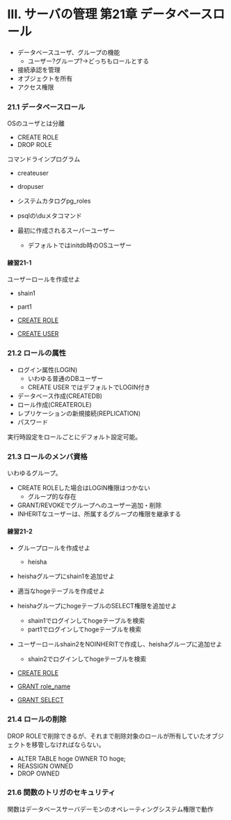 III. サーバの管理 第21章 データベースロール
==================

- データベースユーザ、グループの機能
    - ユーザー?グループ?→どっちもロールとする
- 接続承認を管理
- オブジェクトを所有
- アクセス権限

### 21.1 データベースロール

OSのユーザとは分離

- CREATE ROLE
- DROP ROLE

コマンドラインプログラム

- createuser
- dropuser


- システムカタログpg_roles
- psqlの\duメタコマンド
- 最初に作成されるスーパーユーザー
    - デフォルトではinitdb時のOSユーザー

#### 練習21-1

ユーザーロールを作成せよ

- shain1 
- part1

- [CREATE ROLE](http://www.postgresql.jp/document/9.6/html/sql-createrole.html)
- [CREATE USER](http://www.postgresql.jp/document/9.6/html/sql-createuser.html)

### 21.2 ロールの属性

- ログイン属性(LOGIN)
    - いわゆる普通のDBユーザー
    - CREATE USER ではデフォルトでLOGIN付き
- データベース作成(CREATEDB)
- ロール作成(CREATEROLE)
- レプリケーションの新規接続(REPLICATION)
- パスワード

実行時設定をロールごとにデフォルト設定可能。

### 21.3 ロールのメンバ資格

いわゆるグループ。

- CREATE ROLEした場合はLOGIN権限はつかない
    - グループ的な存在
- GRANT/REVOKEでグループへのユーザー追加・削除
- INHERITなユーザーは、所属するグループの権限を継承する


#### 練習21-2

- グループロールを作成せよ
    - heisha

- heishaグループにshain1を追加せよ
- 適当なhogeテーブルを作成せよ
- heishaグループにhogeテーブルのSELECT権限を追加せよ
    - shain1でログインしてhogeテーブルを検索
    - part1でログインしてhogeテーブルを検索
- ユーザーロールshain2をNOINHERITで作成し、heishaグループに追加せよ
    - shain2でログインしてhogeテーブルを検索

- [CREATE ROLE](http://www.postgresql.jp/document/9.6/html/sql-createrole.html)
- [GRANT role_name](http://www.postgresql.jp/document/9.6/html/sql-grant.html)
- [GRANT SELECT](http://www.postgresql.jp/document/9.6/html/sql-grant.html)


### 21.4 ロールの削除

DROP ROLEで削除できるが、それまで削除対象のロールが所有していたオブジェクトを移管しなければならない。

- ALTER TABLE hoge OWNER TO hoge;
- REASSIGN OWNED
- DROP OWNED

### 21.6 関数のトリガのセキュリティ

関数はデータベースサーバデーモンのオペレーティングシステム権限で動作

